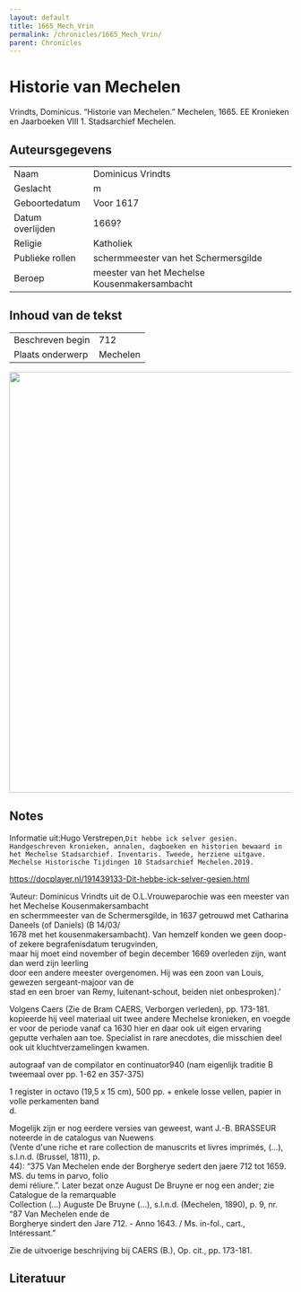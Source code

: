 ```yaml
---
layout: default
title: 1665_Mech_Vrin
permalink: /chronicles/1665_Mech_Vrin/
parent: Chronicles
--- 
```



# Historie van Mechelen 

Vrindts, Dominicus. “Historie van Mechelen.” Mechelen, 1665. EE Kronieken en Jaarboeken VIII 1. Stadsarchief Mechelen. 

## Auteursgegevens 

| | | 
| --------------- | --------------- | 
| Naam | Dominicus Vrindts | 
| Geslacht | m | 
 | Geboortedatum | Voor 1617 | 
| Datum overlijden | 1669? | 
| Religie | Katholiek | 
| Publieke rollen | schermmeester van het Schermersgilde | 
| Beroep | meester van het Mechelse Kousenmakersambacht | 

## Inhoud van de tekst 

| | | 
| --------------- | --------------- | 
| Beschreven begin | 712 | 
| Plaats onderwerp | Mechelen | 

[<img src="..\..\barplots_chronicles\1665_Mech_Vrin.jpg" width="750"/>](..\..\barplots_chronicles\1665_Mech_Vrin.jpg) 

## Notes 

Informatie uit:Hugo Verstrepen,`Dit hebbe ick selver gesien. Handgeschreven
kronieken, annalen, dagboeken en historien bewaard in het Mechelse
Stadsarchief. Inventaris. Tweede, herziene uitgave. Mechelse Historische
Tijdingen 10 Stadsarchief Mechelen.2019.`

<https://docplayer.nl/191439133-Dit-hebbe-ick-selver-gesien.html>

‘Auteur: Dominicus Vrindts uit de O.L.Vrouweparochie was een meester van het
Mechelse Kousenmakersambacht  
en schermmeester van de Schermersgilde, in 1637 getrouwd met Catharina Daneels
(of Daniels) (B 14/03/  
1678 met het kousenmakersambacht). Van hemzelf konden we geen doop- of zekere
begrafenisdatum terugvinden,  
maar hij moet eind november of begin december 1669 overleden zijn, want dan
werd zijn leerling  
door een andere meester overgenomen. Hij was een zoon van Louis, gewezen
sergeant-majoor van de  
stad en een broer van Remy, luitenant-schout, beiden niet onbesproken).’

Volgens Caers (Zie de Bram CAERS, Verborgen verleden), pp. 173-181. kopieerde
hij veel materiaal uit twee andere Mechelse kronieken, en voegde er voor de
periode vanaf ca 1630 hier en daar ook uit eigen ervaring geputte verhalen aan
toe. Specialist in rare anecdotes, die misschien deel ook uit
kluchtverzamelingen kwamen.



autograaf van de compilator en continuator940 (nam eigenlijk traditie B  
tweemaal over pp. 1-62 en 357-375)

1 register in octavo (19,5 x 15 cm), 500 pp. + enkele losse vellen, papier in  
volle perkamenten band  
d.

Mogelijk zijn er nog eerdere versies van geweest, want J.-B. BRASSEUR noteerde
in de catalogus van Nuewens  
(Vente d'une riche et rare collection de manuscrits et livres imprimés, (…),
s.l.n.d. (Brussel, 1811), p.  
44): “375 Van Mechelen ende der Borgherye sedert den jaere 712 tot 1659. MS.
du tems in parvo, folio  
demi réliure.”. Later bezat onze August De Bruyne er nog een ander; zie
Catalogue de la remarquable  
Collection (...) Auguste De Bruyne (...), s.l.n.d. (Mechelen, 1890), p. 9, nr.
“87 Van Mechelen ende de  
Borgherye sindert den Jare 712. - Anno 1643. / Ms. in-fol., cart.,
Intéressant.”

Zie de uitvoerige beschrijving bij CAERS (B.), Op. cit., pp. 173-181.



## Literatuur 

